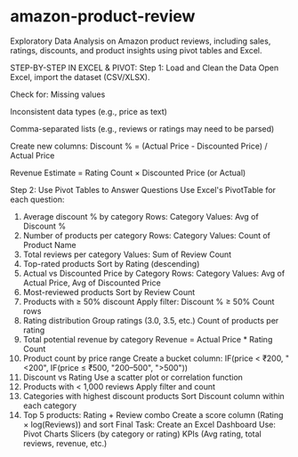 # amazon-product-review
Exploratory Data Analysis on Amazon product reviews, including sales, ratings, discounts, and product insights using  pivot tables and Excel.

STEP-BY-STEP IN EXCEL & PIVOT:
Step 1: Load and Clean the Data
Open Excel, import the dataset (CSV/XLSX).

Check for:
Missing values

Inconsistent data types (e.g., price as text)

Comma-separated lists (e.g., reviews or ratings may need to be parsed)

Create new columns:
Discount % = (Actual Price - Discounted Price) / Actual Price

Revenue Estimate = Rating Count × Discounted Price (or Actual)

Step 2: Use Pivot Tables to Answer Questions
Use Excel's PivotTable for each question:

1. Average discount % by category
Rows: Category
Values: Avg of Discount %
2. Number of products per category
Rows: Category
Values: Count of Product Name
3. Total reviews per category
Values: Sum of Review Count
4. Top-rated products
Sort by Rating (descending)
5. Actual vs Discounted Price by Category
Rows: Category
Values: Avg of Actual Price, Avg of Discounted Price
6. Most-reviewed products
Sort by Review Count
7. Products with ≥ 50% discount
Apply filter: Discount % ≥ 50%
Count rows
8. Rating distribution
Group ratings (3.0, 3.5, etc.)
Count of products per rating
9. Total potential revenue by category
Revenue = Actual Price * Rating Count
10. Product count by price range
Create a bucket column:
 IF(price < ₹200, "<200", IF(price ≤ ₹500, "200–500", ">500"))
11. Discount vs Rating
Use a scatter plot or correlation function
12. Products with < 1,000 reviews
Apply filter and count
13. Categories with highest discount products
Sort Discount column within each category
14. Top 5 products: Rating + Review combo
Create a score column (Rating × log(Reviews)) and sort
Final Task: Create an Excel Dashboard
Use:
Pivot Charts
Slicers (by category or rating)
KPIs (Avg rating, total reviews, revenue, etc.)
